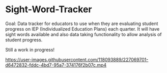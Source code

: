 # Sight-Word-Tracker

Goal: Data tracker for educators to use when they are evaluating student progress on IEP (Individualized Education Plans) each quarter. 
It will have sight words available and also data taking functionality to allow analysis of student progress.

Still a work in progress!

https://user-images.githubusercontent.com/118093889/227069701-d6472832-fddc-4bd7-95a7-374176f2b07c.mp4

